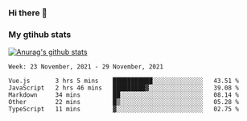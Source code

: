 ### Hi there 👋

### My gtihub stats

[![Anurag's github stats](https://github-readme-stats.vercel.app/api?username=gaozhidong)](https://github.com/gaozhidong/github-readme-stats)

<!--START_SECTION:waka-->
```text
Week: 23 November, 2021 - 29 November, 2021

Vue.js       3 hrs 5 mins    ███████████░░░░░░░░░░░░░░   43.51 % 
JavaScript   2 hrs 46 mins   █████████▓░░░░░░░░░░░░░░░   39.08 % 
Markdown     34 mins         ██░░░░░░░░░░░░░░░░░░░░░░░   08.14 % 
Other        22 mins         █▒░░░░░░░░░░░░░░░░░░░░░░░   05.28 % 
TypeScript   11 mins         ▓░░░░░░░░░░░░░░░░░░░░░░░░   02.75 % 
```
<!--END_SECTION:waka-->
